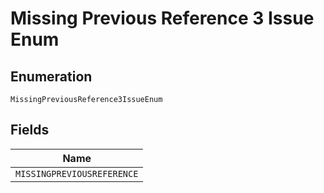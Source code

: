 
# Missing Previous Reference 3 Issue Enum

## Enumeration

`MissingPreviousReference3IssueEnum`

## Fields

| Name |
|  --- |
| `MISSINGPREVIOUSREFERENCE` |

